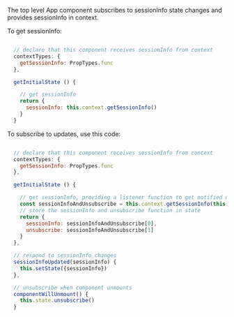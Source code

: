 The top level App component subscribes to sessionInfo state changes and provides sessionInfo in context.



To get sessionInfo:

```javascript

  // declare that this component receives sessionInfo from context
  contextTypes: {
    getSessionInfo: PropTypes.func
  },

  getInitialState () {

    // get sessionInfo
    return {
      sessionInfo: this.context.getSessionInfo()
    }
  }

```

To subscribe to updates, use this code:
```javascript

  // declare that this component receives sessionInfo from context
  contextTypes: {
    getSessionInfo: PropTypes.func
  },

  getInitialState () {

    // get sessionInfo, providing a listener function to get notified of updates
    const sessionInfoAndUnsubscribe = this.context.getSessionInfo(this.sessionInfoUpdated)
    // store the sessionInfo and unsubscribe function in state
    return {
      sessionInfo: sessionInfoAndUnsubscribe[0],
      unsubscribe: sessionInfoAndUnsubscribe[1]
    }
  },

  // respond to sessionInfo changes
  sessionInfoUpdated(sessionInfo) {
    this.setState({sessionInfo})
  },

  // unsubscribe when component unmounts 
  componentWillUnmount() {
    this.state.unsubscribe()
  }
```
